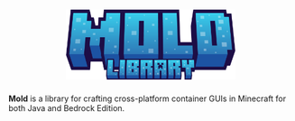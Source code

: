 <h1 align="center">
  <img src=".github/mold.png" alt="mold thumbnail" width="300">
</h1>

**Mold** is a library for crafting cross-platform container GUIs in Minecraft for both Java and Bedrock Edition.